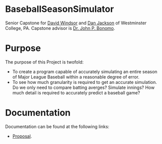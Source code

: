 # BaseballSeasonSimulator
Senior Capstone for [David Windsor](gtihub.com/David-Windsor) and [Dan Jackson](https://github.com/DanJackson29) of Westminster College, PA. Capstone advisor is [Dr. John P. Bonomo](http://www.westminster.edu/staff/bonomojp/). 

# Purpose
The purpose of this Project is twofold:
- To create a program capable of accurately simulating an entire season of Major League Baseball within a reasonable degree of error.
- To see how much granularity is required to get an accurate simulation. Do we only need to compare batting averges? Simulate innings? How much detail is required to accurately predict a baseball game?

# Documentation
Documentation can be found at the following links:
- [Proposal](https://docs.google.com/document/d/1LjC-FUGv28NNtX7LMqRv2XKpOnW7Z2hcVgKzCvKR48A/edit?fbclid=IwAR1kNRTeYUl6EK5_o2g4OwA57sgwIk3dm0RiOGBwKE4ZT6itZ6IEgavOmjc).

